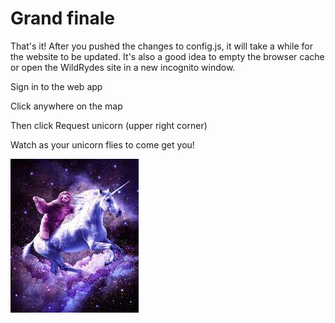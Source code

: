 # Grand finale

That's it! After you pushed the changes to config.js, it will take a while for the website to be updated. It's also a good idea to empty the browser cache or open the WildRydes site in a new incognito window.&#x20;

Sign in to the web app&#x20;

Click anywhere on the map&#x20;

Then click Request unicorn (upper right corner)

Watch as your unicorn flies to come get you!&#x20;

![](<../../.gitbook/assets/image (186).png>)

